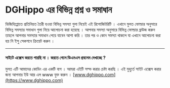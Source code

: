 # DGHippo এর বিভিন্ন প্রশ্ন ও সমাধান 

ডিজিহিপ্পোতে প্রতিনিয়ত তৈরী হওয়া বিভিন্ন সমস্যা গুলা নিয়েই এই রিপোজিটরিটি । এখানে মুলত ফোল্ডার অনুসারে বিভিন্ন সমস্যার সমাধান গুলা নিয়ে আলোচনা করা হয়েছে । আপনার সমস্যা অনুসারে বিভিন্ন ফোল্ডার ব্রাউজ করুন তাহলে আপনার সমস্যার সমাধান পেয়ে যাবেন আশা করি । তার পর ও কোন সমস্যা থাকলে যা এখানে আলোচনা করা হয় নি ইসু সেকশনে ক্রিয়েট করুন । 

---

#### সাইটে এক্সেস করতে পারছি না । করতে গেলে ডিএনএস প্রবলেম দেখাচ্ছে ?

মুলত এটি আমাদের কোডিং এর একটি বাগ । আমরা এইটি সল্ভ করার চেষ্টা করছি । এই মুহুর্তে সাইট এক্সেস করার জন্য আপনার ইউ আর এল www যুক্ত করুন । [www.dghippo.com](https://www.dghippo.com)